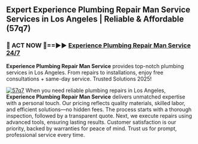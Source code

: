 ## Expert Experience Plumbing Repair Man Service Services in Los Angeles | Reliable & Affordable (57q7)  

<h3>🚿 ACT NOW 🌟==►► <a href="https://tinyurl.com/2ne6vx2x" rel="nofollow">Experience Plumbing Repair Man Service 24/7</a></h3>

**Experience Plumbing Repair Man Service** provides top-notch plumbing services in Los Angeles. From repairs to installations, enjoy free consultations + same-day service. Trusted Solutions 2025!

[![57q7](https://i.imgur.com/4PFF4AK.jpeg)](https://tinyurl.com/2ne6vx2x)
When you need reliable plumbing repairs in Los Angeles, **Experience Plumbing Repair Man Service** delivers unmatched expertise with a personal touch. Our pricing reflects quality materials, skilled labor, and efficient solutions—no hidden fees. The process starts with a thorough inspection, followed by a transparent quote. Next, we execute repairs using advanced tools, ensuring lasting results. Customer satisfaction is our priority, backed by warranties for peace of mind. Trust us for prompt, professional service every time.